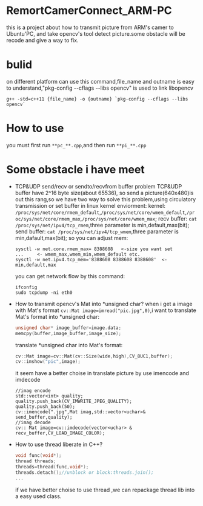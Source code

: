 # RemortCamerConnect_ARM-PC
this is a project about how to transmit picture from ARM's camer to Ubuntu'PC, and take opencv's tool detect picture.some obstacle will be recode and give a way to fix.

<!-- <img src=""> -->


# bulid 
on different platform can use this command,file_name and outname is easy to understand,"pkg-config --cflags --libs opencv" is used to link libopencv
```shell
g++ -std=c++11 {file_name} -o {outname} `pkg-config --cflags --libs opencv`
```

# How to use
you must first run `**pc_**.cpp`,and then run `**pi_**.cpp`



# Some obstacle i have meet
- TCP&UDP send/recv or sendto/recvfrom buffer problem
	TCP&UDP buffer have 2^16 byte size(about 65536), so send a picture(640x480)is out this rang,so we have two way to solve this problem,using circulatory transmission or set buffer in linux kernel enviorment:
	kernel: `/proc/sys/net/core/rmem_default`,`/proc/sys/net/core/wmem_default`,`/proc/sys/net/core/rmem_max`,`/proc/sys/net/core/wmem_max`;
	recv buffer: `cat /proc/sys/net/ipv4/tcp_rmem`,three parameter is min,default,max(bit);
	send buffer: `cat /proc/sys/net/ipv4/tcp_wmem`,three parameter is min,dafault,max(bit);
	so you can adjust mem:
	```shell
	sysctl -w net.core.rmem_max= 8388608   <-size you want set
	...		<- wmem_max,wmem_min,wmem_default etc.
	sysctl -w net.ipv4.tcp_mem='8388608 8388608 8388608'  <-min,default,max
	```
	you can get network flow by this command:
	```shell
	ifconfig
	sudo tcpdump -ni eth0
	```

- How to transmit opencv's Mat into *unsigned char?
	when i get a image with Mat's format `cv::Mat image=imread("pic.jpg",0)`,i want to translate Mat's format into *unsigned char:
	```cpp
	unsigned char* image_buffer=image.data;
	memcpy(buffer,image_buffer,image_size);
	```
	translate *unsigned char into Mat's format:
	```cpp
	cv::Mat image=cv::Mat(cv::Size(wide,high),CV_8UC1,buffer);
	cv::imshow("pic",image);
	```
	it seem have a better choise in translate picture by use imencode and imdecode
	```
	//imag encode
	std::vector<int> quality;
	quality.push_back(CV_IMWRITE_JPEG_QUALITY);
	quality.push_back(50);
	cv::imencode(".jpg",Mat imag,std::vector<uchar>& send_buffer,quality);
	//imag decode
	cv:: Mat image=cv::imdecode(vector<uchar> & recv_buffer,CV_LOAD_IMAGE_COLOR);
	```

- How to use thread liberate in C++?
	```cpp
	void func(void*);
	thread threads;
	threads=thread(func,void*);
	threads.detach();//unblock or block:threads.join();
	...
	```
	if we have better choise to use thread ,we can repackage thread lib into a easy used class.